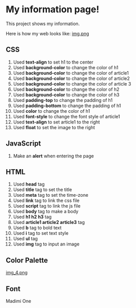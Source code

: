 My information page!
===

This project shows my information.

Here is how my web looks like:
[img.png](img.png)




CSS
---
1.	Used **text-align** to set h1 to the center
2.	Used **background-color** to change the color of h1
3.	Used **background-color** to change the color of article1
4.	Used **background-color** to change the color of article2
5.	Used **background-color** to change the color of article 3
6.	Used **background-color** to change the color of h2
7.	Used **background-color** to change the color of h3
8.	Used **padding-top** to change the padding of h1
9.	Used **padding-bottom** to change the padding of h1
10.	Used **color** to change the color of h1
11.	Used **font-style** to change the font style of article1
12.	Used **text-align** to set article1 to the right
13.	Used **float** to set the image to the right



JavaScript
---

1.	Make an **alert** when entering the page

HTML
---
1.	Used **head** tag 
2.	Used **title** tag to set the title
3.	Used **meta** tag to set the time-zone
4.	Used **link** tag to link the css file
5.	Used **script** tag to link the js file
6.	Used **body** tag to make a body
7.	Used **h1 h2 h3** tag
8.	Used **article1 article2 article3** tag
9.	Used **b** tag to bold text
10.	Used **i** tag to set text style
11.	Used **ul** tag
12.	Used **img** tag to input an image


Color Palette
---
[img_4.png](img_4.png)

Font
---
Madimi One

